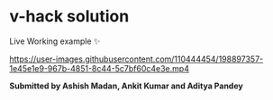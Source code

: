 # v-hack solution

Live Working example ✨




https://user-images.githubusercontent.com/110444454/198897357-1e45e1e9-967b-4851-8c44-5c7bf60c4e3e.mp4




**Submitted by Ashish Madan, Ankit Kumar and Aditya Pandey**
